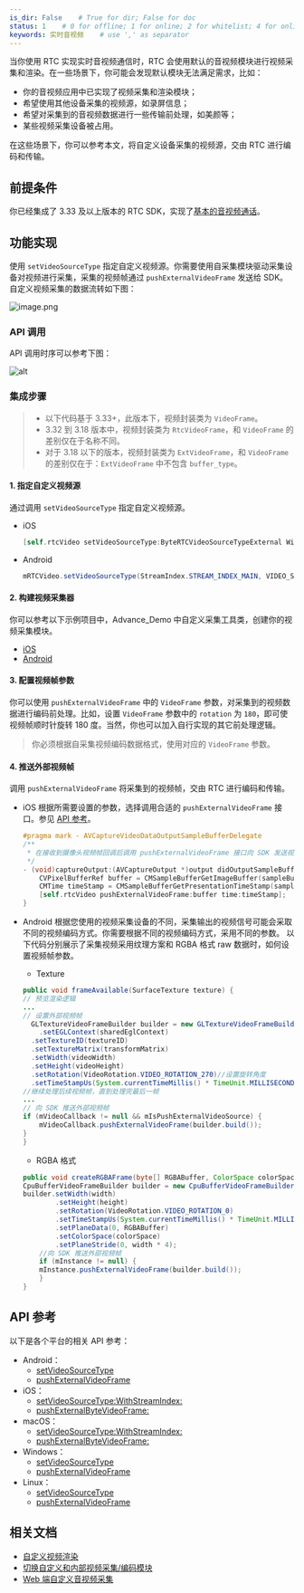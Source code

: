 ```yaml
---
is_dir: False    # True for dir; False for doc
status: 1    # 0 for offline; 1 for online; 2 for whitelist; 4 for online but hidden in TOC
keywords: 实时音视频    # use ',' as separator
---
```


当你使用 RTC 实现实时音视频通信时，RTC 会使用默认的音视频模块进行视频采集和渲染。在一些场景下，你可能会发现默认模块无法满足需求，比如：

* 你的音视频应用中已实现了视频采集和渲染模块；
* 希望使用其他设备采集的视频源，如录屏信息；
* 希望对采集到的音视频数据进行一些传输前处理，如美颜等；
* 某些视频采集设备被占用。

在这些场景下，你可以参考本文，将自定义设备采集的视频源，交由 RTC 进行编码和传输。


## 前提条件

你已经集成了 3.33 及以上版本的 RTC SDK，实现了[基本的音视频通话](70123)。

## 功能实现

使用 `setVideoSourceType` 指定自定义视频源。你需要使用自采集模块驱动采集设备对视频进行采集，采集的视频帧通过 `pushExternalVideoFrame` 发送给 SDK。
自定义视频采集的数据流转如下图：

![image.png](https://p-vcloud.byteimg.com/tos-cn-i-em5hxbkur4/1d08fcecddfb4c93b42be9eb8b380b4e~tplv-em5hxbkur4-noop.image?width=1100&height=226)
### API 调用

API 调用时序可以参考下图：

![alt](https://portal.volccdn.com/obj/volcfe/cloud-universal-doc/upload_05f6cb241e9111651b52431848535a58.png)



### 集成步骤


>- 以下代码基于 3.33+，此版本下，视频封装类为 `VideoFrame`。
>- 3.32 到 3.18 版本中，视频封装类为 `RtcVideoFrame`，和 `VideoFrame` 的差别仅在于名称不同。
>- 对于 3.18 以下的版本，视频封装类为 `ExtVideoFrame`，和 `VideoFrame` 的差别仅在于：`ExtVideoFrame` 中不包含 `buffer_type`。

#### 1. 指定自定义视频源
通过调用 `setVideoSourceType` 指定自定义视频源。

- iOS
    ```objectivec
    [self.rtcVideo setVideoSourceType:ByteRTCVideoSourceTypeExternal WithStreamIndex:ByteRTCStreamIndexMain];
    ```
    
- Android
    
    ```java
    mRTCVideo.setVideoSourceType(StreamIndex.STREAM_INDEX_MAIN, VIDEO_SOURCE_TYPE_EXTERNAL);
    ```
#### 2. 构建视频采集器
你可以参考以下示例项目中，Advance_Demo 中自定义采集工具类，创建你的视频采集模块。

- [iOS](https://github.com/volcengine/VolcEngineRTC/blob/release/3.57/ref/iOS/Advanced_Demo/Advanced/Feature/ExternalVideo/CustomCameraCapture.h)
- [Android](https://github.com/volcengine/VolcEngineRTC/blob/release/3.57/ref/Android/Advanced_Demo/app/src/main/java/com/ss/video/rtc/demo/advanced/external/CustomCapture.java)

#### 3. 配置视频帧参数

你可以使用 `pushExternalVideoFrame` 中的 `VideoFrame` 参数，对采集到的视频数据进行编码前处理。比如，设置 `VideoFrame` 参数中的 `rotation` 为 `180`，即可使视频帧顺时针旋转 180 度。当然，你也可以加入自行实现的其它前处理逻辑。

> 你必须根据自采集视频编码数据格式，使用对应的 `VideoFrame` 参数。

#### 4. 推送外部视频帧
调用 `pushExternalVideoFrame` 将采集到的视频帧，交由 RTC 进行编码和传输。
    
- iOS
根据所需要设置的参数，选择调用合适的 `pushExternalVideoFrame` 接口。参见 [API 参考](#apireference)。

    ```objectivec
    #pragma mark - AVCaptureVideoDataOutputSampleBufferDelegate
    /**
     * 在接收到摄像头视频帧回调后调用 pushExternalVideoFrame 接口向 SDK 发送视频帧数据。
     */
    - (void)captureOutput:(AVCaptureOutput *)output didOutputSampleBuffer:(CMSampleBufferRef)sampleBuffer fromConnection:(AVCaptureConnection *)connection {
        CVPixelBufferRef buffer = CMSampleBufferGetImageBuffer(sampleBuffer);
        CMTime timeStamp = CMSampleBufferGetPresentationTimeStamp(sampleBuffer);//建议增加时间戳打印，便于进行异常问题的定位和排查。
        [self.rtcVideo pushExternalVideoFrame:buffer time:timeStamp];
    }
    ```
- Android
根据您使用的视频采集设备的不同，采集输出的视频信号可能会采取不同的视频编码方式。你需要根据不同的视频编码方式，采用不同的参数。
以下代码分别展示了采集视频采用纹理方案和 RGBA 格式 raw 数据时，如何设置视频帧参数。
	- Texture
	```java
	public void frameAvailable(SurfaceTexture texture) {
  // 预览渲染逻辑
  ...
  // 设置外部视频帧
	  GLTextureVideoFrameBuilder builder = new GLTextureVideoFrameBuilder(VideoPixelFormat.kVideoPixelFormatTextureOES)//或 TEXTURE_2D
	    .setEGLContext(sharedEglContext)
      .setTextureID(textureID)
      .setTextureMatrix(transformMatrix)
      .setWidth(videoWidth)
      .setHeight(videoHeight)
      .setRotation(VideoRotation.VIDEO_ROTATION_270)//设置旋转角度
      .setTimeStampUs(System.currentTimeMillis() * TimeUnit.MILLISECONDS.toNanos(1))//设置时间戳
    //继续处理后续视频帧，直到处理完最后一帧
    ...
    // 向 SDK 推送外部视频帧
    if (mVideoCallback != null && mIsPushExternalVideoSource) {
	    mVideoCallback.pushExternalVideoFrame(builder.build());
    }
  }
	```
	- RGBA 格式
		
	```java
	public void createRGBAFrame(byte[] RGBABuffer, ColorSpace colorSpace) {
    CpuBufferVideoFrameBuilder builder = new CpuBufferVideoFrameBuilder(VideoPixelFormat.kVideoPixelFormatRGBA);
    builder.setWidth(width)
            .setHeight(height)
            .setRotation(VideoRotation.VIDEO_ROTATION_0)
            .setTimeStampUs(System.currentTimeMillis() * TimeUnit.MILLISECONDS.toNanos(1))//设置时间戳
            .setPlaneData(0, RGBABuffer)
            .setColorSpace(colorSpace)
            .setPlaneStride(0, width * 4);
	    //向 SDK 推送外部视频帧
	    if (mInstance != null) {
        mInstance.pushExternalVideoFrame(builder.build());
	    }
	}
	```


## <span id= apireference>API 参考</span>
以下是各个平台的相关 API 参考：
- Android：
	- [setVideoSourceType](Android-api#setvideosourcetype)
    - [pushExternalVideoFrame](Android-api#pushexternalvideoframe)
- iOS：
	- [setVideoSourceType:WithStreamIndex:](iOS-api#ByteRTCVideo-setvideosourcetype-withstreamindex)
    - [pushExternalByteVideoFrame:](iOS-api#ByteRTCVideo-pushexternalvideoframe)
- macOS：
	- [setVideoSourceType:WithStreamIndex:](macOS-api#ByteRTCVideo-setvideosourcetype-withstreamindex)
    - [pushExternalByteVideoFrame:](macOS-api#ByteRTCVideo-pushexternalvideoframe)
- Windows：
	- [setVideoSourceType](Windows-api#setvideosourcetype)
    - [pushExternalVideoFrame](Windows-api#pushexternalvideoframe)
- Linux：
	- [setVideoSourceType](Linux-api#setvideosourcetype)
    - [pushExternalVideoFrame](Linux-api#pushexternalvideoframe)

## 相关文档
- [自定义视频渲染](81201)
- [切换自定义和内部视频采集/编码模块](100448)
- [Web 端自定义音视频采集](128914)
